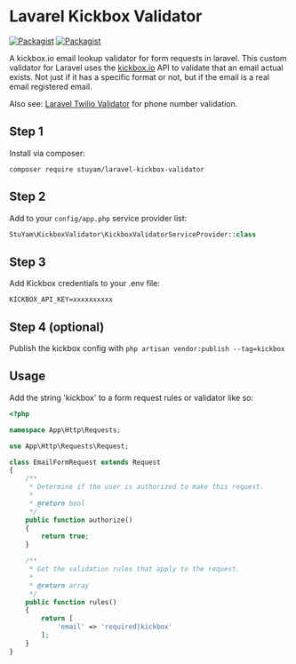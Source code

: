 # Lavarel Kickbox Validator
[![Packagist](https://img.shields.io/packagist/v/stuyam/laravel-kickbox-validator.svg)](https://packagist.org/packages/stuyam/laravel-kickbox-validator)
[![Packagist](https://img.shields.io/packagist/dt/stuyam/laravel-kickbox-validator.svg)](https://packagist.org/packages/stuyam/laravel-kickbox-validator)

A kickbox.io email lookup validator for form requests in laravel.
This custom validator for Laravel uses the [kickbox.io](https://kickbox.io/) API to validate that an email actual exists. Not just if it has a specific format or not, but if the email is a real email registered email.

Also see: [Laravel Twilio Validator](https://github.com/stuyam/laravel-twilio-validator) for phone number validation.

## Step 1
Install via composer:

```
composer require stuyam/laravel-kickbox-validator
```

## Step 2
Add to your ```config/app.php``` service provider list:

```php
StuYam\KickboxValidator\KickboxValidatorServiceProvider::class
```

## Step 3
Add Kickbox credentials to your .env file:

```
KICKBOX_API_KEY=xxxxxxxxxx
```

## Step 4 (optional)
Publish the kickbox config with `php artisan vendor:publish --tag=kickbox`

## Usage
Add the string 'kickbox' to a form request rules or validator like so:

```php
<?php

namespace App\Http\Requests;

use App\Http\Requests\Request;

class EmailFormRequest extends Request
{
    /**
     * Determine if the user is authorized to make this request.
     *
     * @return bool
     */
    public function authorize()
    {
        return true;
    }

    /**
     * Get the validation rules that apply to the request.
     *
     * @return array
     */
    public function rules()
    {
        return [
            'email' => 'required|kickbox'
        ];
    }
}

```
